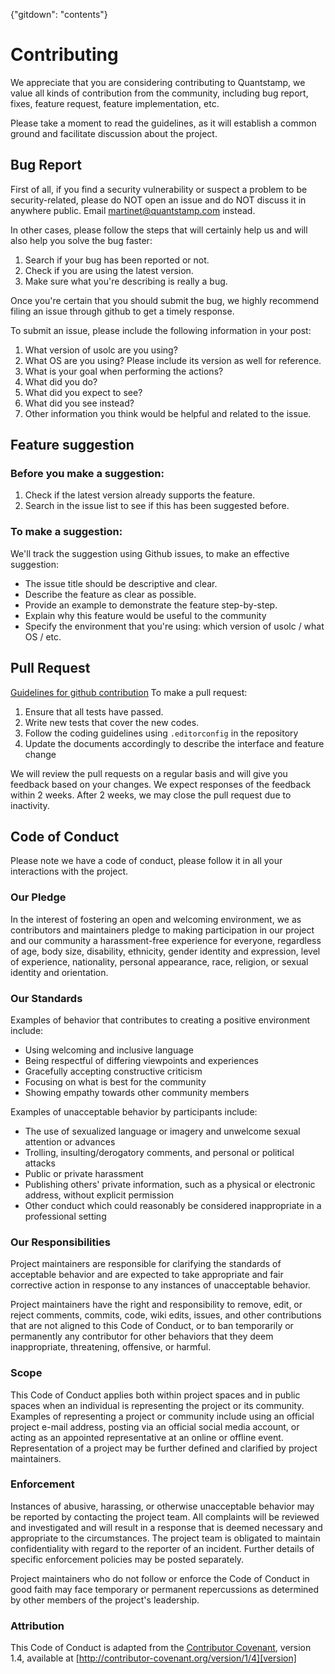 {"gitdown": "contents"}

# Contributing

We appreciate that you are considering contributing to Quantstamp, 
we value all kinds of contribution from the community, including bug report, fixes, 
feature request, feature implementation, etc.

Please take a moment to read the guidelines, 
as it will establish a common ground and facilitate discussion about the project.

## Bug Report

First of all, if you find a security vulnerability or suspect a problem to be security-related, 
please do NOT open an issue and do NOT discuss it in anywhere public. 
Email martinet@quantstamp.com instead.

In other cases, 
please follow the steps that will certainly help us and will also help you solve the bug faster:
1. Search if your bug has been reported or not. 
2. Check if you are using the latest version.
3. Make sure what you're describing is really a bug.


Once you're certain that you should submit the bug, 
we highly recommend filing an issue through github to get a timely response. 

To submit an issue, please include the following information in your post:
1. What version of usolc are you using?
2. What OS are you using? Please include its version as well for reference.
3. What is your goal when performing the actions?
4. What did you do?
5. What did you expect to see?
6. What did you see instead?
7. Other information you think would be helpful and related to the issue.


## Feature suggestion
### Before you make a suggestion:
1. Check if the latest version already supports the feature.
2. Search in the issue list to see if this has been suggested before.

### To make a suggestion:
We'll track the suggestion using Github issues, to make an effective suggestion:

* The issue title should be descriptive and clear.
* Describe the feature as clear as possible.
* Provide an example to demonstrate the feature step-by-step.
* Explain why this feature would be useful to the community 
* Specify the environment that you're using: which version of usolc / what OS / etc.


## Pull Request
[Guidelines for github contribution](https://www.gun.io/blog/how-to-github-fork-branch-and-pull-request)
To make a pull request:
1. Ensure that all tests have passed.
2. Write new tests that cover the new codes.
2. Follow the coding guidelines using `.editorconfig` in the repository
3. Update the documents accordingly to describe the interface and feature change

We will review the pull requests on a regular basis and 
will give you feedback based on your changes. We expect responses of the feedback within 2 weeks.
After 2 weeks, we may close the pull request due to inactivity.

## Code of Conduct

Please note we have a code of conduct, please follow it in all your interactions with the project.

### Our Pledge

In the interest of fostering an open and welcoming environment, we as
contributors and maintainers pledge to making participation in our project and
our community a harassment-free experience for everyone, regardless of age, body
size, disability, ethnicity, gender identity and expression, level of experience,
nationality, personal appearance, race, religion, or sexual identity and
orientation.

### Our Standards

Examples of behavior that contributes to creating a positive environment
include:

* Using welcoming and inclusive language
* Being respectful of differing viewpoints and experiences
* Gracefully accepting constructive criticism
* Focusing on what is best for the community
* Showing empathy towards other community members

Examples of unacceptable behavior by participants include:

* The use of sexualized language or imagery and unwelcome sexual attention or
advances
* Trolling, insulting/derogatory comments, and personal or political attacks
* Public or private harassment
* Publishing others' private information, such as a physical or electronic
  address, without explicit permission
* Other conduct which could reasonably be considered inappropriate in a
  professional setting

### Our Responsibilities

Project maintainers are responsible for clarifying the standards of acceptable
behavior and are expected to take appropriate and fair corrective action in
response to any instances of unacceptable behavior.

Project maintainers have the right and responsibility to remove, edit, or
reject comments, commits, code, wiki edits, issues, and other contributions
that are not aligned to this Code of Conduct, or to ban temporarily or
permanently any contributor for other behaviors that they deem inappropriate,
threatening, offensive, or harmful.

### Scope

This Code of Conduct applies both within project spaces and in public spaces
when an individual is representing the project or its community. Examples of
representing a project or community include using an official project e-mail
address, posting via an official social media account, or acting as an appointed
representative at an online or offline event. Representation of a project may be
further defined and clarified by project maintainers.

### Enforcement

Instances of abusive, harassing, or otherwise unacceptable behavior may be
reported by contacting the project team. All
complaints will be reviewed and investigated and will result in a response that
is deemed necessary and appropriate to the circumstances. The project team is
obligated to maintain confidentiality with regard to the reporter of an incident.
Further details of specific enforcement policies may be posted separately.

Project maintainers who do not follow or enforce the Code of Conduct in good
faith may face temporary or permanent repercussions as determined by other
members of the project's leadership.

### Attribution

This Code of Conduct is adapted from the [Contributor Covenant][homepage], version 1.4,
available at [http://contributor-covenant.org/version/1/4][version]

[homepage]: http://contributor-covenant.org
[version]: http://contributor-covenant.org/version/1/4/

